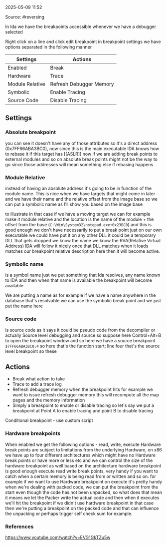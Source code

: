 
2025-05-09 11:52

Source: #reversing 

In Ida we have the breakpoints accessible whenever we have a debugger selected

Right click on a line and click edit breakpoint 
in breakpoint settings we have options separated in the following manner

| Settings        | Actions                 |
| --------------- | ----------------------- |
| Enabled         | Break                   |
| Hardware        | Trace                   |
| Module Relative | Refresh Debugger Memory |
| Symbolic        | Enable Tracing          |
| Source Code     | Disable Tracing         |
## Settings

### Absolute breakpoint 

you can see it doesn't have any of those attributes so it's a direct address (0x7FF66ABA3BC0), now since this is the main executable IDA knows how to rebase it if this target has [[ASLR]] 
now if we are adding break points to external modules and so on absolute break points might not be the way to go since those addresses will mean something else if rebasing happens

### Module Relative 

instead of having an absolute address it's going to be in function of the module name. This is nice when we have targets that might come in later and we have their name and the relative offset from the image base so we can put a symbolic name as I'll show you based on the image base

to illustrate in that case if we have a moving target we can for example make it module relative and the location is the name of the module + the offset from the base (`C:\Win\System32\notepad.exe+0x23BC0`) and this is good enough we don't have necessarily to put a break point just on our own executable we could have put it on any other DLL it could be a temporary DLL that gets dropped we know the name we know the RVA(Relative Virtual Address) IDA will follow it nicely once that DLL matches when it loads matches our breakpoint relative description here then it will become active.

### Symbolic name 

is a symbol name just we put something that Ida resolves, any name known to IDA and then when that name is available the breakpoint will become available 

We are putting a name as for example if we have a name anywhere in the database that's resolvable we can use the symbolic break point and we just put the name here
### Source code

is source code as it says it could be pseudo code from the decompiler or actually Source level debugging and 
source so suppose here Control+Alt+B to open the breakpoint window and so here we have a source breakpoint 
`$7FF66ABA3BC0;4` 
so here that's the function start; line four that's the source level breakpoint so these
## Actions 

- Break what action to take 
- Trace to add a trace log 
- Refresh debugger memory when the breakpoint hits for example we want to issue refresh debugger memory this will recompute all the map pages and the memory information 
- Simply a breakpoint to enable or disable tracing so let's say we put a breakpoint at Point A to enable tracing and point B to disable tracing

Conditional breakpoint - use custom script 

### Hardware breakpoints 

When enabled we get the following options - read, write, execute 
Hardware break points are subject to limitations from the underlying Hardware, on x86 we have up to four different architectures which might have no Hardware break points or have more or less etc and we can control the size of the hardware breakpoint as well based on the architecture 
hardware breakpoint is good enough execute read write break points, very handy if you want to catch when a certain memory is being read from or written and so on. for example if we want to use Hardware breakpoint on execute it's pretty handy when we're dealing with packed code, we can put the breakpoint from the start even though the code has not been unpacked, so what does that mean it means we let the Packer write the actual code and then when it executes we'll hit the breakpoint if we didn't use hardware breakpoint in that case then we're putting a breakpoint on the packed code and that can influence the unpacking or perhaps trigger self check sum for example.

### References
https://www.youtube.com/watch?v=EVG1GkTZu5w